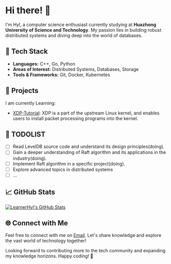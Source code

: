 # Hi there! 👋

I'm Hyl, a computer science enthusiast currently studying at **Huazhong University of Science and Technology**. My passion lies in building robust distributed systems and diving deep into the world of databases.

## 🔧 Tech Stack
- **Languages:** C++, Go, Python
- **Areas of Interest:** Distributed Systems, Databases, Storage
- **Tools & Frameworks:** Git, Docker, Kubernetes

## 🚀 Projects
I am currently Learning:
- [XDP-Tutorial](https://github.com/LearnerHyl/xdp-tutorial): XDP is a part of the upstream Linux kernel, and enables users to install packet processing programs into the kernel.

## 📅 TODOLIST
- [ ] Read LevelDB source code and understand its design principles(doing).
- [ ] Gain a deeper understanding of Raft algorithm and its applications in the industry(doing).
- [ ] Implement Raft algorithm in a specific project(doing).
- [ ] Explore advanced topics in distributed systems
- [ ] ...

## 📈 GitHub Stats
[![LearnerHyl's GitHub Stats](https://github-readme-stats.vercel.app/api?username=LearnerHyl&show_icons=true&theme=cobalt)](https://github.com/LearnerHyl)

## 🌐 Connect with Me
Feel free to connect with me on [Email](Jack76495@gmail.com). Let's share knowledge and explore the vast world of technology together!

Looking forward to contributing more to the tech community and expanding my knowledge horizons. Happy coding! 🚀
